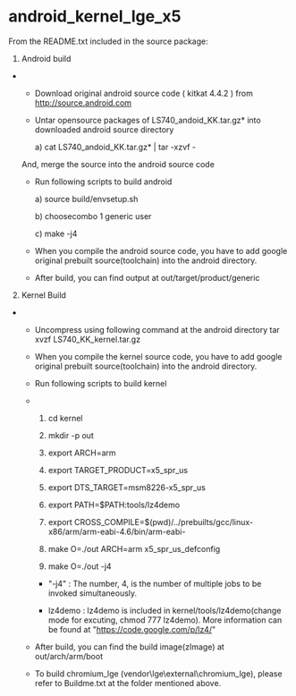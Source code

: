 android_kernel_lge_x5
=========================
From the README.txt included in the source package:

1. Android build
-
  - Download original android source code ( kitkat 4.4.2 ) from http://source.android.com
  - Untar opensource packages of LS740_andoid_KK.tar.gz* into downloaded android source directory
  
    a) cat LS740_andoid_KK.tar.gz* | tar -xzvf -

  And, merge the source into the android source code
  
  - Run following scripts to build android
   
    a) source build/envsetup.sh

    b) choosecombo 1 generic user
    
    c) make -j4
    
  - When you compile the android source code, you have to add google original prebuilt source(toolchain) into the android directory.
  - After build, you can find output at out/target/product/generic

2. Kernel Build 
-
  - Uncompress using following command at the android directory
        tar xvzf LS740_KK_kernel.tar.gz  
  - When you compile the kernel source code, you have to add google original prebuilt source(toolchain) into the android directory.
  - Run following scripts to build kernel
  - 
    1) cd kernel

    2) mkdir -p out
    
    3) export ARCH=arm
    
    4) export TARGET_PRODUCT=x5_spr_us
    
    5) export DTS_TARGET=msm8226-x5_spr_us
    
    6) export PATH=$PATH:tools/lz4demo
    
    7) export CROSS_COMPILE=$(pwd)/../prebuilts/gcc/linux-x86/arm/arm-eabi-4.6/bin/arm-eabi-
    
    8) make O=./out ARCH=arm x5_spr_us_defconfig
    
    9) make O=./out -j4
    
    * "-j4" : The number, 4, is the number of multiple jobs to be invoked simultaneously.
    
    * lz4demo : lz4demo is included in kernel/tools/lz4demo(change mode for excuting, chmod 777 lz4demo).
        More information can be found at "https://code.google.com/p/lz4/"

  - After build, you can find the build image(zImage) at out/arch/arm/boot

  - To build chromium_lge (vendor\lge\external\chromium_lge),
   please refer to Buildme.txt at the folder mentioned above.
